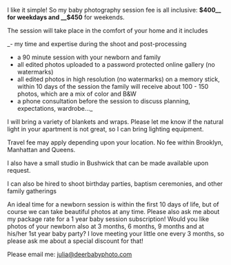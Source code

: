 I like it simple! So my baby photography session fee is all inclusive:  __$400__ for weekdays
and __$450__ for weekends.

The session will take place in the comfort of your home and it includes

_-  my time and expertise during the shoot and post-processing
- a 90 minute session with your newborn and family
- all edited photos uploaded to a password protected online gallery (no watermarks)
- all edited photos in high resolution (no watermarks) on a memory stick, within 10 days of the session
 the family will receive about 100 - 150 photos, which are a mix of color and B&W
- a phone consultation before the session to discuss planning, expectations, wardrobe..._

I will bring a variety of blankets and wraps. Please let me know if the natural light in your apartment is not great, so I can bring lighting equipment. 

Travel fee may apply depending upon your location.
No fee within Brooklyn, Manhattan and Queens.

 
I also have a small studio in Bushwick that can be made available upon
request. 

I can also be hired to shoot birthday parties, baptism ceremonies, and
other family gatherings

An ideal time for a newborn session is within the first 10 days of life, but of course we can take beautiful photos at any time. Please also ask me about my package rate for a 1 year baby session subscription! Would you like photos of your newborn also at 3 months, 6 months, 9 months and at his/her 1st year baby party? I love meeting your little one every 3 months, so please ask me about a special discount for that!
 
Please email me: [julia@deerbabyphoto.com](mailto:julia@deerbabyphoto.com)
